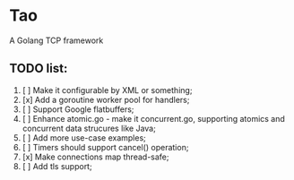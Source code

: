 # Tao

A Golang TCP framework


## TODO list:  
1. [ ] Make it configurable by XML or something;  
2. [x] Add a goroutine worker pool for handlers;  
3. [ ] Support Google flatbuffers;  
4. [ ] Enhance atomic.go - make it concurrent.go, supporting atomics and concurrent data strucures like Java;   
5. [ ] Add more use-case examples;  
6. [ ] Timers should support cancel() operation;  
7. [x] Make connections map thread-safe;  
8. [ ] Add tls support;   
